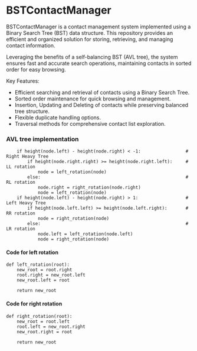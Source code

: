 # BSTContactManager
BSTContactManager is a contact management system implemented using a Binary Search Tree (BST) data structure. This repository provides an efficient and organized solution for storing, retrieving, and managing contact information.

Leveraging the benefits of a self-balancing BST (AVL tree), the system ensures fast and accurate search operations, maintaining contacts in sorted order for easy browsing.

Key Features:
- Efficient searching and retrieval of contacts using a Binary Search Tree.
- Sorted order maintenance for quick browsing and management.
- Insertion, Updating and Deleting of contacts while preserving balanced tree structure.
- Flexible duplicate handling options.
- Traversal methods for comprehensive contact list exploration.

### AVL tree implementation
```commandline
    if height(node.left) - height(node.right) < -1:                 # Right Heavy Tree
        if height(node.right.right) >= height(node.right.left):     # LL rotation
            node = left_rotation(node)
        else:                                                       # RL rotation
            node.right = right_rotation(node.right)
            node = left_rotation(node)
    if height(node.left) - height(node.right) > 1:                  # Left Heavy Tree
        if height(node.left.left) >= height(node.left.right):       # RR rotation
            node = right_rotation(node)
        else:                                                       # LR rotation
            node.left = left_rotation(node.left)
            node = right_rotation(node)
```
#### Code for left rotation
```commandline
def left_rotation(root): 
    new_root = root.right
    root.right = new_root.left
    new_root.left = root

    return new_root
```
#### Code for right rotation
```commandline
def right_rotation(root):
    new_root = root.left
    root.left = new_root.right
    new_root.right = root

    return new_root
```
